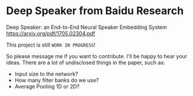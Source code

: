 # Deep Speaker from Baidu Research
Deep Speaker: an End-to-End Neural Speaker Embedding System https://arxiv.org/pdf/1705.02304.pdf

This project is still `WORK IN PROGRESS`!

So please message me if you want to contribute. I'll be happy to hear your ideas. There are a lot of undisclosed things in the paper, such as:

- Input size to the network?
- How many filter banks do we use?
- Average Pooling 1D or 2D?
